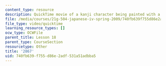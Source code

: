 ```yaml
---
content_type: resource
description: QuickTime movie of a kanji character being painted with a brush.
file: /media/courses/21g-504-japanese-iv-spring-2009/740fb639f755d86e2adf531a51adbba5_2867.mov
file_type: video/quicktime
learning_resource_types: []
ocw_type: OCWFile
parent_title: Lesson 18
parent_type: CourseSection
resourcetype: Other
title: '2867'
uid: 740fb639-f755-d86e-2adf-531a51adbba5
---
```

